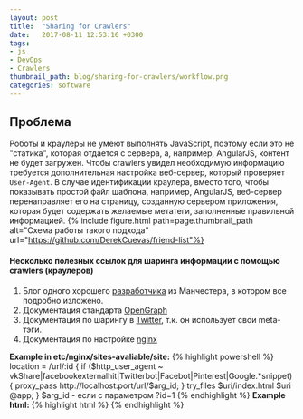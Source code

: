 ```yaml
---
layout: post
title:  "Sharing for Crawlers"
date:   2017-08-11 12:53:16 +0300
tags:
- js
- DevOps
- Crawlers
thumbnail_path: blog/sharing-for-crawlers/workflow.png
categories: software
---
```


## Проблема ##
Роботы и краулеры не умеют выполнять JavaScript, поэтому если это не "статика", которая отдается с сервера, а, например, AngularJS, контент не будет загружен. Чтобы crawlers увидел необходимую информацию требуется дополнительная настройка веб-сервер, который проверяет `User-Agent`. В случае идентификации краулера, вместо того, чтобы показывать простой файл шаблона, например, AngularJS, веб-сервер перенаправляет его на страницу, созданную сервером приложения, которая будет содержать желаемые метатеги, заполненные правильной информацией. 
{% include figure.html path=page.thumbnail_path alt="Схема работы такого подхода" url="https://github.com/DerekCuevas/friend-list"%}

#### Несколько полезных ссылок для шаринга информации с помощью crawlers (краулеров) ####

1. Блог одного хорошего [разработчика][michaelbromley] из Манчестера, в котором все подробно изложено.
2. Документация cтандарта [OpenGraph][sharing-open-graph]
3. Документация по шарингу в [Twitter][sharing-twitter], т.к. он использует свои meta-тэги.
4. Документация по настройке [nginx][nginx-doc]

**Example in etc/nginx/sites-avaliable/site:**
{% highlight powershell %}
location = /url/:id
{
    if ($http_user_agent ~ vkShare|facebookexternalhit|Twitterbot|Facebot|Pinterest|Google.*snippet) {
        proxy_pass http://localhost:port/url/$arg_id;
    }
    try_files $uri/index.html $uri @app;
}
$arg_id -  если с параметром ?id=1
{% endhighlight %}
**Example html:**
{% highlight html %}
<meta name="twitter:card" content="summary" />
<meta name="twitter:site" content="@name" />
<meta name="twitter:creator" content="@name" />
<meta property="og:description" content="<%=strip_tags(@ob[:content])%>" />
<meta property="og:image" content="<%=@ob.image.url%>" />
<meta property="og:title" content="<%=@ob[:title]%>"/>
<meta property="og:site_name" content="site.com" />
{% endhighlight %}


[michaelbromley]: https://www.michaelbromley.co.uk/blog/enable-rich-social-sharing-in-your-angularjs-app/
[sharing-twitter]: https://dev.twitter.com/cards/getting-started
[sharing-open-graph]: https://yandex.ru/support/webmaster/open-graph/intro-open-graph.xml
[nginx-doc]: https://nginx.org/ru/docs/